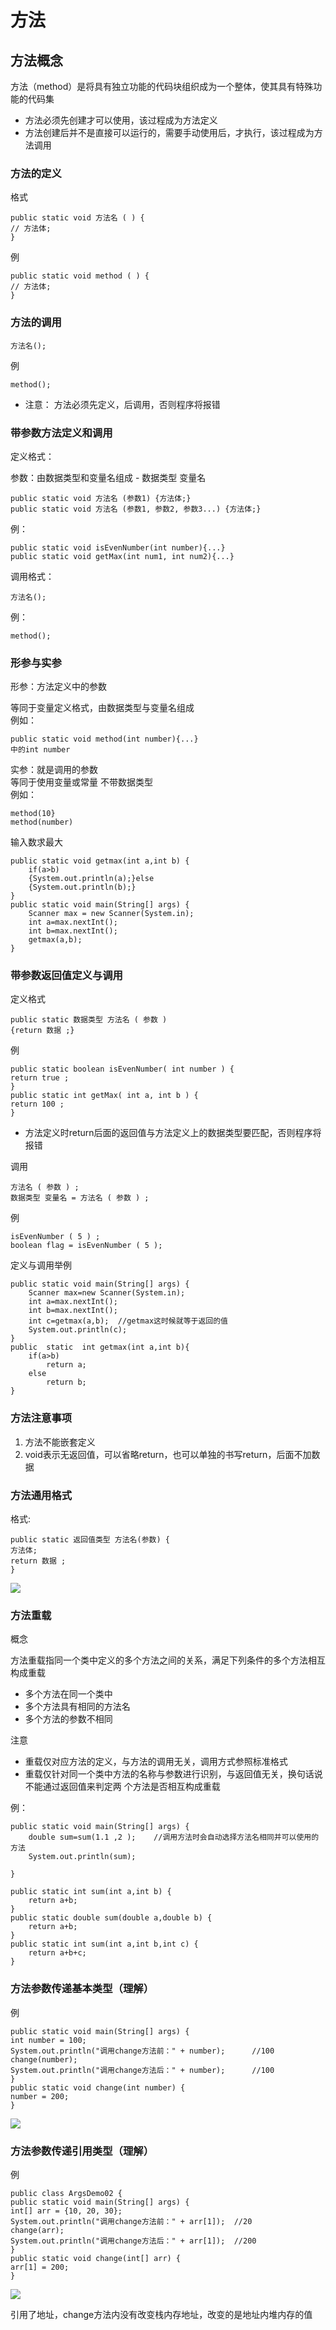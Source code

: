# 方法

## 方法概念

方法（method）是将具有独立功能的代码块组织成为一个整体，使其具有特殊功能的代码集

* 方法必须先创建才可以使用，该过程成为方法定义
* 方法创建后并不是直接可以运行的，需要手动使用后，才执行，该过程成为方法调用


### 方法的定义

格式

    public static void 方法名 ( ) {
    // 方法体;
    }

例

    public static void method ( ) {
    // 方法体;
    }


### 方法的调用

    方法名();


例

    method();


* 注意：
方法必须先定义，后调用，否则程序将报错


### 带参数方法定义和调用

定义格式：

参数：由数据类型和变量名组成 - 数据类型 变量名


    public static void 方法名 (参数1) {方法体;}
    public static void 方法名 (参数1, 参数2, 参数3...) {方法体;}


例：

    public static void isEvenNumber(int number){...}
    public static void getMax(int num1, int num2){...}


调用格式：

    方法名();

例：

    method();   


### 形参与实参

形参：方法定义中的参数  

等同于变量定义格式，由数据类型与变量名组成  
例如：

    public static void method(int number){...}
    中的int number


实参：就是调用的参数  
等同于使用变量或常量 不带数据类型  
例如： 

    method(10}  
    method(number)



输入数求最大

    public static void getmax(int a,int b) {
        if(a>b)
        {System.out.println(a);}else
        {System.out.println(b);}
    }
    public static void main(String[] args) {
        Scanner max = new Scanner(System.in);
        int a=max.nextInt();
        int b=max.nextInt();
        getmax(a,b);
    }


### 带参数返回值定义与调用

定义格式

    public static 数据类型 方法名 ( 参数 ) 
    {return 数据 ;}

例

    public static boolean isEvenNumber( int number ) {
    return true ;
    }
    public static int getMax( int a, int b ) {
    return 100 ;
    }

* 方法定义时return后面的返回值与方法定义上的数据类型要匹配，否则程序将报错

调用

    方法名 ( 参数 ) ;
    数据类型 变量名 = 方法名 ( 参数 ) ;

例

    isEvenNumber ( 5 ) ;
    boolean flag = isEvenNumber ( 5 );


定义与调用举例

    public static void main(String[] args) {
        Scanner max=new Scanner(System.in);
        int a=max.nextInt();
        int b=max.nextInt();
        int c=getmax(a,b);  //getmax这时候就等于返回的值
        System.out.println(c);
    }
    public  static  int getmax(int a,int b){
        if(a>b)
            return a;
        else
            return b;
    }



### 方法注意事项

1. 方法不能嵌套定义
2. void表示无返回值，可以省略return，也可以单独的书写return，后面不加数据


### 方法通用格式

格式:

    public static 返回值类型 方法名(参数) {
    方法体;
    return 数据 ;
    }

![](image/方法.png)

### 方法重载

概念

方法重载指同一个类中定义的多个方法之间的关系，满足下列条件的多个方法相互构成重载

* 多个方法在同一个类中  
* 多个方法具有相同的方法名
* 多个方法的参数不相同


注意

* 重载仅对应方法的定义，与方法的调用无关，调用方式参照标准格式
* 重载仅针对同一个类中方法的名称与参数进行识别，与返回值无关，换句话说不能通过返回值来判定两
个方法是否相互构成重载

例：

    public static void main(String[] args) {
        double sum=sum(1.1 ,2 );    //调用方法时会自动选择方法名相同并可以使用的方法
        System.out.println(sum);

    }

    public static int sum(int a,int b) {
        return a+b;
    }
    public static double sum(double a,double b) {
        return a+b;
    }
    public static int sum(int a,int b,int c) {
        return a+b+c;
    }

### 方法参数传递基本类型（理解）


例

    public static void main(String[] args) {
    int number = 100;
    System.out.println("调用change方法前：" + number);      //100
    change(number);
    System.out.println("调用change方法后：" + number);      //100
    }
    public static void change(int number) {
    number = 200;
    }

![](image/方法参数传递.png)



### 方法参数传递引用类型（理解）

例

    public class ArgsDemo02 {
    public static void main(String[] args) {
    int[] arr = {10, 20, 30};
    System.out.println("调用change方法前：" + arr[1]);  //20    
    change(arr);
    System.out.println("调用change方法后：" + arr[1]);  //200
    }
    public static void change(int[] arr) {
    arr[1] = 200;
    }

![](image/方法参数传递引用类型.png)

引用了地址，change方法内没有改变栈内存地址，改变的是地址内堆内存的值